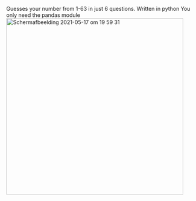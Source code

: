 Guesses your number from 1-63 in just 6 questions. Written in python
You only need the pandas module
<img width="469" alt="Schermafbeelding 2021-05-17 om 19 59 31" src="https://user-images.githubusercontent.com/23695684/118535186-71d24280-b74a-11eb-80d8-454e6674af57.png">
